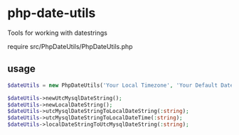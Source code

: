 php-date-utils
==============

Tools for working with datestrings

require src/PhpDateUtils/PhpDateUtils.php

## usage

```php
$dateUtils = new PhpDateUtils('Your Local Timezone', 'Your Default Date Format');

$dateUtils->newUtcMysqlDateString();
$dateUtils->newLocalDateString();
$dateUtils->utcMysqlDateStringToLocalDateString(:string);
$dateUtils->utcMysqlDateStringToLocalDateTime(:string);
$dateUtils->localDateStringToUtcMysqlDateString(:string);
```
